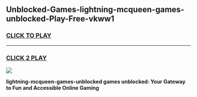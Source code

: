 
## Unblocked-Games-lightning-mcqueen-games-unblocked-Play-Free-vkww1
<h3>
<a href="https://premium76.site?title=lightning-mcqueen-games-unblocked&ref=17A">CLICK TO PLAY</a></h3>
<hr>

<h3>
<a href="https://premium76.site?title=lightning-mcqueen-games-unblocked&ref=17A">CLICK 2 PLAY</a>
  
</h3>

<a href="https://premium76.site?title=lightning-mcqueen-games-unblocked&ref=17A"><img src="https://clearcache.store/games.png"></a>


**lightning-mcqueen-games-unblocked games unblocked: Your Gateway to Fun and Accessible Online Gaming**
